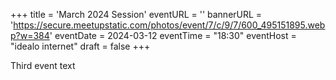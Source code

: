 +++
title = 'March 2024 Session'
eventURL = ''
bannerURL = 'https://secure.meetupstatic.com/photos/event/7/c/9/7/600_495151895.webp?w=384'
eventDate = 2024-03-12
eventTime = "18:30"
eventHost = "idealo internet"
draft = false
+++

Third event text
